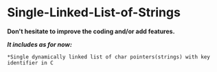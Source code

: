 # Single-Linked-List-of-Strings

**__Don't hesitate to improve the coding and/or add features.__**

__*It includes as for now:*__
    
    *Single dynamically linked list of char pointers(strings) with key identifier in C
